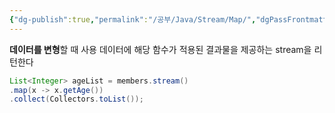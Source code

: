 ```yaml
---
{"dg-publish":true,"permalink":"/공부/Java/Stream/Map/","dgPassFrontmatter":true}
---
```



**데이터를 변형**할 때 사용
데이터에 해당 함수가 적용된 결과물을 제공하는 stream을 리턴한다

````java
List<Integer> ageList = members.stream()
.map(x -> x.getAge())
.collect(Collectors.toList());
````